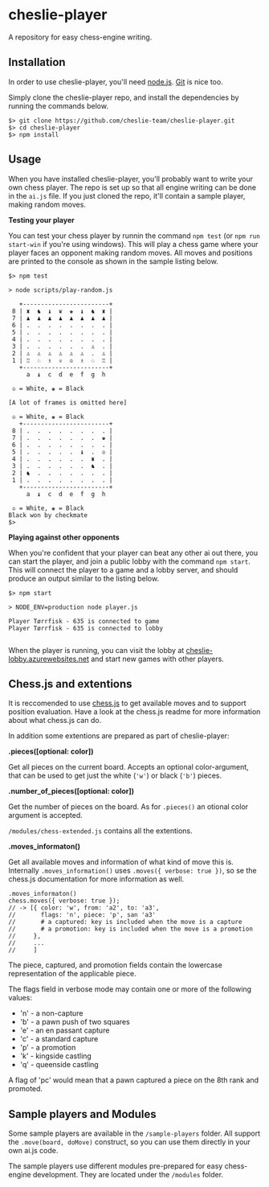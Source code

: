 cheslie-player
==============

A repository for easy chess-engine writing.


Installation
------------

In order to use cheslie-player, you'll need [node.js](https://nodejs.org/en/). [Git](https://git-scm.com/) is nice too.

Simply clone the cheslie-player repo, and install the dependencies by running the commands below.

```
$> git clone https://github.com/cheslie-team/cheslie-player.git
$> cd cheslie-player
$> npm install
```


Usage
-----

When you have installed cheslie-player, you'll probably want to write your own chess player.
The repo is set up so that all engine writing can be done in the `ai.js` file. If you just cloned the repo, it'll contain a sample player, making random moves.

__Testing your player__

You can test your chess player by runnin the command `npm test` (or `npm run start-win` if you're using windows). This will play a chess game where your player faces an opponent making random moves.
All moves and positions are printed to the console as shown in the sample listing below.

```
$> npm test

> node scripts/play-random.js

   +------------------------+
 8 | ♜  ♞  ♝  ♛  ♚  ♝  ♞  ♜ |
 7 | ♟  ♟  ♟  ♟  ♟  ♟  ♟  ♟ |
 6 | .  .  .  .  .  .  .  . |
 5 | .  .  .  .  .  .  .  . |
 4 | .  .  .  .  .  .  .  . |
 3 | .  .  .  .  .  .  ♙  . |
 2 | ♙  ♙  ♙  ♙  ♙  ♙  .  ♙ |
 1 | ♖  ♘  ♗  ♕  ♔  ♗  ♘  ♖ |
   +------------------------+
     a  ♝  c  d  e  f  g  h

 ♔ = White, ♚ = Black

[A lot of frames is omitted here]

 ♔ = White, ♚ = Black
   +------------------------+
 8 | .  .  .  .  .  .  .  . |
 7 | .  .  .  .  .  .  .  ♚ |
 6 | .  .  .  .  .  .  .  . |
 5 | .  .  .  .  .  ♝  .  ♔ |
 4 | .  .  .  .  .  .  ♜  . |
 3 | .  .  .  .  .  .  ♞  . |
 2 | ♞  .  .  .  .  .  .  . |
 1 | .  .  .  .  .  .  .  . |
   +------------------------+
     a  ♝  c  d  e  f  g  h

 ♔ = White, ♚ = Black
Black won by checkmate
$>
```

__Playing against other opponents__

When you're confident that your player can beat any other ai out there, you can start the player, and join a public lobby with the command `npm start`.
This will connect the player to a game and a lobby server, and should produce an output similar to the listing below.

```
$> npm start

> NODE_ENV=production node player.js

Player Tørrfisk - 635 is connected to game
Player Tørrfisk - 635 is connected to lobby


```

When the player is running, you can visit the lobby at [cheslie-lobby.azurewebsites.net](https://cheslie-lobby.azurewebsites.net/) and start new games with other players.


Chess.js and extentions
-----------------------

It is reccomended to use [chess.js](https://github.com/jhlywa/chess.js) to get available moves and to support position evaluation.
Have a look at the chess.js readme for more information about what chess.js can do.

In addition some extentions are prepared as part of cheslie-player:

__.pieces([optional: color])__

Get all pieces on the current board. Accepts an optional color-argument, that can be used to get just the white (`'w'`) or black (`'b'`) pieces.

__.number_of_pieces([optional: color])__

Get the number of pieces on the board. As for `.pieces()` an otional color argument is accepted.


`/modules/chess-extended.js` contains all the extentions.


__.moves_informaton()__

Get all available moves and information of what kind of move this is. Internally `.moves_information()` uses `.moves({ verbose: true })`, so se the chess.js documentation for more information as well.

```
.moves_informaton()
chess.moves({ verbose: true });
// -> [{ color: 'w', from: 'a2', to: 'a3',
//       flags: 'n', piece: 'p', san 'a3'
//       # a captured: key is included when the move is a capture
//       # a promotion: key is included when the move is a promotion
//     },
//     ...
//     ]
```

The piece, captured, and promotion fields contain the lowercase representation of the applicable piece.

The flags field in verbose mode may contain one or more of the following values:

* 'n' - a non-capture
* 'b' - a pawn push of two squares
* 'e' - an en passant capture
* 'c' - a standard capture
* 'p' - a promotion
* 'k' - kingside castling
* 'q' - queenside castling

A flag of 'pc' would mean that a pawn captured a piece on the 8th rank and promoted.



Sample players and Modules
--------------------------

Some sample players are available in the `/sample-players` folder. All support the `.move(board, doMove)` construct, so you can use them directly in your own ai.js code.

The sample players use different modules pre-prepared for easy chess-engine development. They are located under the `/modules` folder.
